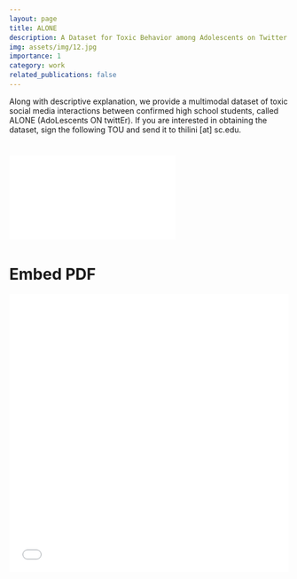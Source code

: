 ```yaml
---
layout: page
title: ALONE
description: A Dataset for Toxic Behavior among Adolescents on Twitter
img: assets/img/12.jpg
importance: 1
category: work
related_publications: false
---
```


Along with descriptive explanation, we provide a multimodal dataset of toxic social media interactions between confirmed high school students, called ALONE (AdoLescents ON twittEr). If you are interested in obtaining the dataset, sign the following TOU and send it to thilini [at] sc.edu.

# ![some discription](assets/pdf/Terms_of_Use_ALONE.pdf "some discription")

# Embed PDF

<iframe src="assets/pdf/Terms_of_Use_ALONE.pdf" width="100%" height="500" frameborder="0" />
